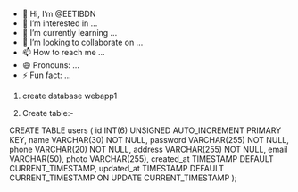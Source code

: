 - 👋 Hi, I’m @EETIBDN
- 👀 I’m interested in ...
- 🌱 I’m currently learning ...
- 💞️ I’m looking to collaborate on ...
- 📫 How to reach me ...
- 😄 Pronouns: ...
- ⚡ Fun fact: ...
1) create database webapp1

2) Create table:-

CREATE TABLE users (
  id INT(6) UNSIGNED AUTO_INCREMENT PRIMARY KEY,
  name VARCHAR(30) NOT NULL,
  password VARCHAR(255) NOT NULL,
  phone VARCHAR(20) NOT NULL,
  address VARCHAR(255) NOT NULL,
  email VARCHAR(50),
  photo VARCHAR(255),
  created_at TIMESTAMP DEFAULT CURRENT_TIMESTAMP,
  updated_at TIMESTAMP DEFAULT CURRENT_TIMESTAMP ON UPDATE CURRENT_TIMESTAMP
);

<!---
EETIBDN/EETIBDN is a ✨ special ✨ repository because its `README.md` (this file) appears on your GitHub profile.
You can click the Preview link to take a look at your changes.
--->
